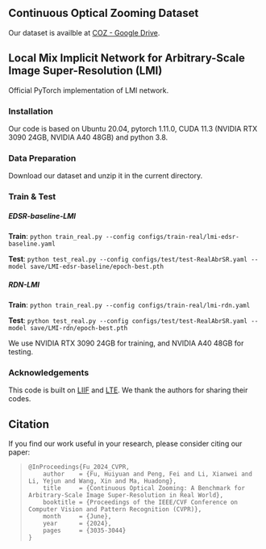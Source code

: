 ## Continuous Optical Zooming Dataset

Our dataset is availble at [COZ - Google Drive](https://drive.google.com/drive/folders/196vQw7Y6aLnoEsRYDV3MOETL7YU9HrDQ).

## Local Mix Implicit Network for Arbitrary-Scale Image Super-Resolution (LMI)

Official PyTorch implementation of LMI network.

### Installation

Our code is based on Ubuntu 20.04, pytorch 1.11.0, CUDA 11.3 (NVIDIA RTX 3090 24GB, NVIDIA A40 48GB) and python 3.8.

### Data Preparation

Download our dataset and unzip it in the current directory.

### Train & Test

##### **EDSR-baseline-LMI**

**Train**: `python train_real.py --config configs/train-real/lmi-edsr-baseline.yaml`

**Test**: `python test_real.py --config configs/test/test-RealAbrSR.yaml --model save/LMI-edsr-baseline/epoch-best.pth`

##### **RDN-LMI**

**Train**: `python train_real.py --config configs/train-real/lmi-rdn.yaml `

**Test**: `python test_real.py --config configs/test/test-RealAbrSR.yaml --model save/LMI-rdn/epoch-best.pth`

We use NVIDIA RTX 3090 24GB for training, and NVIDIA A40 48GB for testing.

### Acknowledgements

This code is built on [LIIF](https://github.com/yinboc/liif) and [LTE](https://github.com/jaewon-lee-b/lte).  We thank the authors for sharing their codes.

## Citation

If you find our work useful in your research, please consider citing our paper:

> ```
> @InProceedings{Fu_2024_CVPR,
>     author    = {Fu, Huiyuan and Peng, Fei and Li, Xianwei and Li, Yejun and Wang, Xin and Ma, Huadong},
>     title     = {Continuous Optical Zooming: A Benchmark for Arbitrary-Scale Image Super-Resolution in Real World},
>     booktitle = {Proceedings of the IEEE/CVF Conference on Computer Vision and Pattern Recognition (CVPR)},
>     month     = {June},
>     year      = {2024},
>     pages     = {3035-3044}
> }
> ```